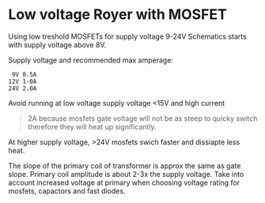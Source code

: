 # Low voltage Royer with MOSFET

Using low treshold MOSFETs for supply voltage 9-24V
Schematics starts with supply voltage above 8V.

Supply voltage and recommended max amperage:

     9V 0.5A
    12V 1-0A
    24V 2.0A

Avoid running at low voltage supply voltage <15V and high current
>2A because mosfets gate voltage will not be as steep to quicky
switch therefore they will heat up significantly.

At higher supply voltage, >24V mosfets swich faster and
dissiapte less heat.

The slope of the primary coil of transformer is approx the same
as gate slope. Primary coil amplitude is about 2-3x the supply
voltage. Take into account increased voltage at primary when 
choosing voltage rating for mosfets, capactors and fast diodes.
